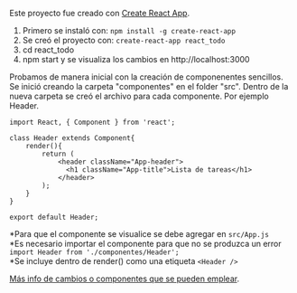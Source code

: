 Este proyecto fue creado con [Create React App](https://github.com/facebookincubator/create-react-app).

1. Primero se instaló con: `npm install -g create-react-app`
2. Se creó el proyecto con: `create-react-app react_todo`
3. cd react_todo
4. npm start y se visualiza los cambios en http://localhost:3000

Probamos de manera inicial con la creación de componenentes sencillos. Se inició creando la carpeta "componentes" en el folder "src". Dentro de la nueva carpeta se creó el archivo para cada componente. Por ejemplo Header.

```
import React, { Component } from 'react';

class Header extends Component{
	render(){
		return (
			<header className="App-header">
	          <h1 className="App-title">Lista de tareas</h1>
	        </header>
		);
	}
}

export default Header;
```
*Para que el componente se visualice se debe agregar en `src/App.js` <br>
*Es necesario importar el componente para que no se produzca un error `import Header from './componentes/Header';` <br>
*Se incluye dentro de render() como una etiqueta `<Header />` <br>




[Más info de cambios o componentes que se pueden emplear](https://github.com/facebookincubator/create-react-app/blob/master/packages/react-scripts/template/README.md).
